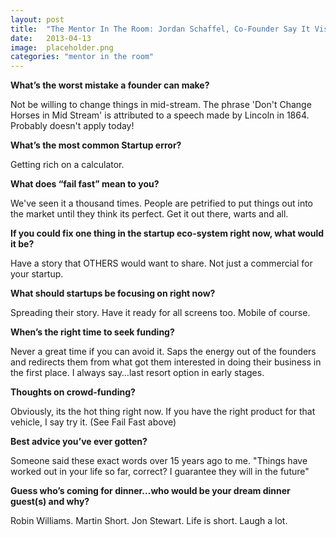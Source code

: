 ```yaml
---
layout: post
title:  "The Mentor In The Room: Jordan Schaffel, Co-Founder Say It Visually and Fast Forward Stories"
date:   2013-04-13
image:  placeholder.png
categories: "mentor in the room"
---
```


**What’s the worst mistake a founder can make?**

Not be willing to change things in mid-stream. The phrase 'Don't Change Horses in Mid Stream' is attributed to a speech made by Lincoln in 1864. Probably doesn't apply today!


**What’s the most common Startup error?**

Getting rich on a calculator.


**What does “fail fast” mean to you?**

We've seen it a thousand times. People are petrified to put things out into the market until they think its perfect. Get it out there, warts and all.

 
**If you could fix one thing in the startup eco-system right now, what would it be?**

Have a story that OTHERS would want to share. Not just a commercial for your startup.


**What should startups be focusing on right now?**

Spreading their story. Have it ready for all screens too. Mobile of course.


**When’s the right time to seek funding?**

Never a great time if you can avoid it. Saps the energy out of the founders and redirects them from what got them interested in doing their business in the first place. I always say…last resort option in early stages.

 
**Thoughts on crowd-funding?**

Obviously, its the hot thing right now. If you have the right product for that vehicle, I say try it. (See Fail Fast above)


**Best advice you’ve ever gotten?**

Someone said these exact words over 15 years ago to me. "Things have worked out in your life so far, correct? I guarantee they will in the future"


**Guess who’s coming for dinner…who would be your dream dinner guest(s) and why?**

Robin Williams. Martin Short. Jon Stewart.   Life is short. Laugh a lot.

